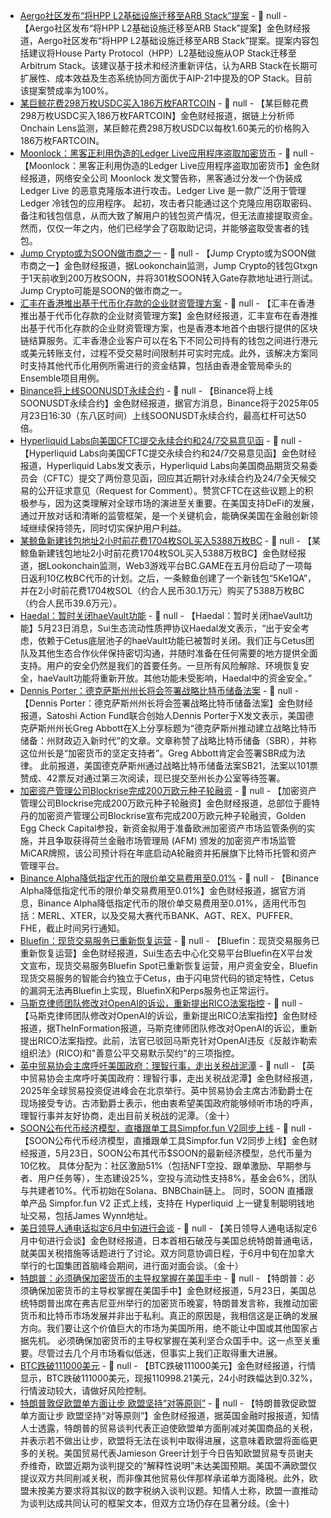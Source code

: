 - [Aergo社区发布“将HPP L2基础设施迁移至ARB Stack”提案](https://snapshot.box/#/s:aergodao.eth/proposal/0xc7feb51245a6fa3763736f7aa8462482bb88b6c59b4883eba58db0214027d46b) - 📰 null - 【Aergo社区发布“将HPP L2基础设施迁移至ARB Stack”提案】金色财经报道，Aergo社区发布“将HPP L2基础设施迁移至ARB Stack”提案。提案内容包括建议将House Party Protocol（HPP）L2基础设施从OP Stack迁移至Arbitrum Stack。该建议基于技术和经济重新评估，认为ARB Stack在长期可扩展性、成本效益及生态系统协同方面优于AIP-21中提及的OP Stack。目前该提案赞成率为100%。
- [某巨鲸花费298万枚USDC买入186万枚FARTCOIN](https://x.com/OnchainLens/status/1925796833856504119) - 📰 null - 【某巨鲸花费298万枚USDC买入186万枚FARTCOIN】金色财经报道，据链上分析师Onchain Lens监测，某巨鲸花费298万枚USDC以每枚1.60美元的价格购入186万枚FARTCOIN。
- [Moonlock：黑客正利用伪造的Ledger Live应用程序盗取加密货币](https://moonlock.com/anti-ledger-malware) - 📰 null - 【Moonlock：黑客正利用伪造的Ledger Live应用程序盗取加密货币】金色财经报道，网络安全公司 Moonlock 发文警告称，黑客通过分发一个伪装成 Ledger Live 的恶意克隆版本进行攻击。Ledger Live 是一款广泛用于管理 Ledger 冷钱包的应用程序。 
起初，攻击者只能通过这个克隆应用窃取密码、备注和钱包信息，从而大致了解用户的钱包资产情况，但无法直接提取资金。然而，仅仅一年之内，他们已经学会了窃取助记词，并能够盗取受害者的钱包。
- [Jump Crypto或为SOON做市商之一](https://x.com/lookonchain/status/1925795393054380320) - 📰 null - 【Jump Crypto或为SOON做市商之一】金色财经报道，据Lookonchain监测，Jump Crypto的钱包Gtxgn于1天前收到200万枚SOON，并将301枚SOON转入Gate存款地址进行测试。Jump Crypto可能是SOON的做市商之一。
- [汇丰在香港推出基于代币化存款的企业财资管理方案](http://www.aastocks.com/sc/stocks/news/aafn-con/IC4500386/popular-news/INFOCAST) - 📰 null - 【汇丰在香港推出基于代币化存款的企业财资管理方案】金色财经报道，汇丰宣布在香港推出基于代币化存款的企业财资管理方案，也是香港本地首个由银行提供的区块链结算服务。汇丰香港企业客户可以在名下不同公司持有的钱包之间进行港元或美元转账支付，过程不受交易时间限制并可实时完成。此外，该解决方案同时支持其他代币化用例所需进行的资金结算，包括由香港金管局牵头的Ensemble项目用例。
- [Binance将上线SOONUSDT永续合约]() - 📰 null - 【Binance将上线SOONUSDT永续合约】金色财经报道，据官方消息，Binance将于2025年05月23日16:30（东八区时间）上线SOONUSDT永续合约，最高杠杆可达50倍。
- [Hyperliquid Labs向美国CFTC提交永续合约和24/7交易意见函](https://x.com/HyperliquidX/status/1925788936531591394) - 📰 null - 【Hyperliquid Labs向美国CFTC提交永续合约和24/7交易意见函】金色财经报道，Hyperliquid Labs发文表示，Hyperliquid Labs向美国商品期货交易委员会（CFTC）提交了两份意见函，回应其近期针对永续合约及24/7全天候交易的公开征求意见（Request for Comment）。赞赏CFTC在这些议题上的积极参与，因为这类理解对全球市场的演进至关重要。在美国支持DeFi的发展，通过开放对话和清晰的监管框架，是一个关键机会，能确保美国在金融创新领域继续保持领先，同时切实保护用户利益。
- [某鲸鱼新建钱包地址2小时前花费1704枚SOL买入5388万枚BC](https://x.com/lookonchain/status/1925789834964033636) - 📰 null - 【某鲸鱼新建钱包地址2小时前花费1704枚SOL买入5388万枚BC】金色财经报道，据Lookonchain监测，Web3游戏平台BC.GAME在五月份启动了一项每日返利10亿枚BC代币的计划。之后，一条鲸鱼创建了一个新钱包“5Ke1QA”，并在2小时前花费1704枚SOL（约合人民币30.1万元）购买了5388万枚BC（约合人民币39.6万元）。
- [Haedal：暂时关闭haeVault功能](https://x.com/HaedalProtocol/status/1925788240268632333) - 📰 null - 【Haedal：暂时关闭haeVault功能】5月23日消息，Sui生态流动性质押协议Haedal发文表示，“出于安全考虑，依赖于Cetus底层池子的haeVault功能已被暂时关闭。我们正与Cetus团队及其他生态合作伙伴保持密切沟通，并随时准备在任何需要的地方提供全面支持。用户的安全仍然是我们的首要任务。一旦所有风险解除、环境恢复安全，haeVault功能将重新开放。其他功能未受影响，Haedal中的资金安全。”
- [Dennis Porter：德克萨斯州州长将会签署战略比特币储备法案](https://x.com/Dennis_Porter_/status/1925780343929360708) - 📰 null - 【Dennis Porter：德克萨斯州州长将会签署战略比特币储备法案】金色财经报道，Satoshi Action Fund联合创始人Dennis Porter于X发文表示，美国德克萨斯州州长Greg Abbott在X上分享标题为“德克萨斯州推动建立战略比特币储备：州财政迈入新时代”的文章。文章称赞了战略比特币储备（SBR），并称这位州长是“加密货币的坚定支持者”。Greg Abbott肯定会签署SBR成为法律。 
此前报道，美国德克萨斯州通过战略比特币储备法案SB21，法案以101票赞成、42票反对通过第三次阅读，现已提交至州长办公室等待签署。
- [加密资产管理公司Blockrise完成200万欧元种子轮融资](https://siliconcanals.com/blockrise-raises-2m/) - 📰 null - 【加密资产管理公司Blockrise完成200万欧元种子轮融资】金色财经报道，总部位于鹿特丹的加密资产管理公司Blockrise宣布完成200万欧元种子轮融资，Golden Egg Check Capital参投，新资金拟用于准备欧洲加密资产市场监管条例的实施，并且争取获得荷兰金融市场管理局 (AFM) 颁发的加密资产市场监管MiCAR牌照，该公司预计将在年底启动A轮融资并拓展旗下比特币托管和资产管理平台。
- [Binance Alpha降低指定代币的限价单交易费用至0.01%](https://x.com/binance/status/1925782195119046776) - 📰 null - 【Binance Alpha降低指定代币的限价单交易费用至0.01%】金色财经报道，据官方消息，Binance Alpha降低指定代币的限价单交易费用至0.01%，适用代币包括：MERL、XTER，以及交易大赛代币BANK、AGT、REX、PUFFER、FHE，截止时间另行通知。
- [Bluefin：现货交易服务已重新恢复运营](https://x.com/bluefinapp/status/1925646036535554106) - 📰 null - 【Bluefin：现货交易服务已重新恢复运营】金色财经报道，Sui生态去中心化交易平台Bluefin在X平台发文宣布，现货交易服务Bluefin Spot已重新恢复运营，用户资金安全，Bluefin现货交易服务的智能合约独立于Cetus，由于闪电贷代码的锁定特性，Cetus的漏洞无法再Bluefin上实现，BluefinX和Perps服务也正常运行。
- [马斯克律师团队修改对OpenAI的诉讼，重新提出RICO法案指控](https://www.theinformation.com/briefings/musks-lawyers-revive-rico-claims-openai) - 📰 null - 【马斯克律师团队修改对OpenAI的诉讼，重新提出RICO法案指控】金色财经报道，据TheInFormation报道，马斯克律师团队修改对OpenAI的诉讼，重新提出RICO法案指控。此前，法官已驳回马斯克针对OpenAI违反《反敲诈勒索组织法》(RICO)和"善意公平交易默示契约"的三项指控。
- [英中贸易协会主席呼吁美国政府：理智行事，走出关税战泥潭]() - 📰 null - 【英中贸易协会主席呼吁美国政府：理智行事，走出关税战泥潭】金色财经报道，2025年全球贸易投资促进峰会在北京举行。英中贸易协会主席古沛勤爵士在现场接受专访。古沛勤爵士表示，他由衷希望美国政府能够倾听市场的呼声，理智行事并友好协商，走出目前关税战的泥潭。（金十）
- [SOON公布代币经济模型，直播跟单工具Simpfor.fun V2同步上线](https://x.com/soon_svm/status/1925771494153396457?s=46&t=wTX-VaSssFdMXFuCRu3n2g) - 📰 null - 【SOON公布代币经济模型，直播跟单工具Simpfor.fun V2同步上线】金色财经报道，5月23日，SOON公布其代币$SOON的最新经济模型，总代币量为10亿枚。 
具体分配为：社区激励51%（包括NFT空投、跟单激励、早期参与者、用户任务等），生态建设25%，空投与流动性支持8%，基金会6%，团队与共建者10%。代币初始在Solana、BNBChain链上。 
同时，SOON 直播跟单产品 Simpfor.fun  V2 正式上线，支持在 Hyperliquid 上一键复制聪明钱地址交易，包括James Wynn地址。
- [美日领导人通电话拟定6月中旬进行会谈]() - 📰 null - 【美日领导人通电话拟定6月中旬进行会谈】金色财经报道，日本首相石破茂与美国总统特朗普通电话，就美国关税措施等话题进行了讨论。双方同意协调日程，于6月中旬在加拿大举行的七国集团首脑峰会期间，进行面对面会谈。（金十）
- [特朗普：必须确保加密货币的主导权掌握在美国手中](https://www.jinse.cn/blockchain/3714457.html) - 📰 null - 【特朗普：必须确保加密货币的主导权掌握在美国手中】金色财经报道，5月23日，美国总统特朗普出席在弗吉尼亚州举行的加密货币晚宴，特朗普发言称，我推动加密货币和比特币市场发展并非出于私利。真正的原因是，我相信这是正确的发展方向。我们要让这个价值巨大的市场为美国所用，绝不能让中国或其他国家占据先机。 
必须确保加密货币的主导权掌握在美利坚合众国手中。这一点至关重要。尽管过去几个月市场看似低迷，但事实上我们正取得重大进展。
- [BTC跌破111000美元]() - 📰 null - 【BTC跌破111000美元】金色财经报道，行情显示，BTC跌破111000美元，现报110998.21美元，24小时跌幅达到0.32%，行情波动较大，请做好风险控制。
- [特朗普敦促欧盟单方面让步 欧盟坚持“对等原则”]() - 📰 null - 【特朗普敦促欧盟单方面让步 欧盟坚持“对等原则”】金色财经报道，据英国金融时报报道，知情人士透露，特朗普的贸易谈判代表正迫使欧盟单方面削减对美国商品的关税，并表示若不做出让步，欧盟将无法在谈判中取得进展，这意味着欧盟将面临更多的关税。美国贸易代表Jamieson Greer计划于今日告知欧盟贸易专员谢夫乔维奇，欧盟近期为谈判提交的“解释性说明”未达美国预期。美国不满欧盟仅提议双方共同削减关税，而非像其他贸易伙伴那样承诺单方面降税。此外，欧盟未按美方要求将其拟议的数字税纳入谈判议题。知情人士称，欧盟一直推动为谈判达成共同认可的框架文本，但双方立场仍存在显著分歧。(金十)
